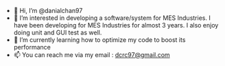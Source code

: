 - 👋 Hi, I’m @danialchan97
- 👀 I’m interested in developing a software/system for MES Industries. I have been developing for MES Industries for almost 3 years. I also enjoy doing unit and GUI test as well.
- 🌱 I’m currently learning how to optimize my code to boost its performance
- 📫 You can reach me via my email : dcrc97@gmail.com

<!---
danialchan97/danialchan97 is a ✨ special ✨ repository because its `README.md` (this file) appears on your GitHub profile.
You can click the Preview link to take a look at your changes.
--->
